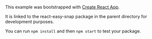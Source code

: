 This example was bootstrapped with [Create React App](https://github.com/facebook/create-react-app).

It is linked to the react-easy-snap package in the parent directory for development purposes.

You can run `npm install` and then `npm start` to test your package.
